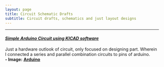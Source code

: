 ```yaml
---
layout: page
title: Circuit Schematic Drafts
subtitle: Circuit drafts, schematics and just layout designs
---
```



-----------

#### <EM><U>  Simple Arduino Circuit using KICAD software </U></EM>
Just a hardware outlook of circuit, only focused on designing part. Wherein I connected a series and parallel combination circuits to pins of arduino.<br>
<b> -   Image:</b> <a href="https://github.com/SumaAcharya/sumaacharya.github.io/blob/master/assets/img/IMP.png"> <u>
<b> Arduino </b></u> </a>
